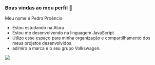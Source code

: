 ### Boas vindas ao meu perfil 🚙

Meu nome é Pedro Proêncio
- Estou estudando na Alura
- Estou me desenvolvendo na linguagem JavaScript
- Utlizo esse espaço para minha organização e compartilhamento dos meus projetos desenvolvidos.
- adimiro a marca e o seu grupo Volkswagen.


![](https://media1.tenor.com/m/OqVuw-vvOxAAAAAC/car-dreak.gif)
